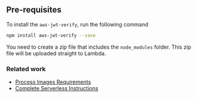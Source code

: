## Pre-requisites

To install the `aws-jwt-verify`, run the following command

```sh
npm install aws-jwt-verify --save
```

You need to create a zip file that includes the `node_modules` folder. 
This zip file will be uploaded straight to Lambda.


### Related work
- [Process Images Requirements](../process-images/README.md)
- [Complete Serverless Instructions](../../../journal/week8.md)